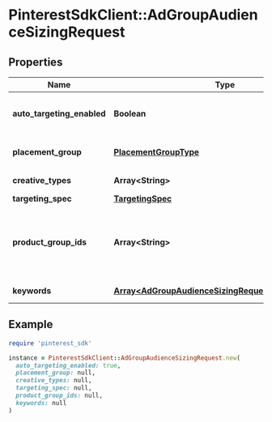 # PinterestSdkClient::AdGroupAudienceSizingRequest

## Properties

| Name | Type | Description | Notes |
| ---- | ---- | ----------- | ----- |
| **auto_targeting_enabled** | **Boolean** | Enable auto-targeting for ad group. Also known as &lt;a href&#x3D;\&quot;https://help.pinterest.com/en/business/article/expanded-targeting\&quot; target&#x3D;\&quot;_blank\&quot;&gt;\&quot;expanded targeting\&quot;&lt;/a&gt;. | [optional][default to true] |
| **placement_group** | [**PlacementGroupType**](PlacementGroupType.md) | &lt;a href&#x3D;\&quot;/docs/redoc/#section/Placement-group\&quot;&gt;Placement group&lt;/a&gt;. | [optional][default to &#39;ALL&#39;] |
| **creative_types** | **Array&lt;String&gt;** | Pin creative types filter. &lt;/p&gt;&lt;strong&gt;Note:&lt;/strong&gt; SHOP_THE_PIN has been deprecated. Please use COLLECTION instead. | [optional] |
| **targeting_spec** | [**TargetingSpec**](TargetingSpec.md) |  | [optional] |
| **product_group_ids** | **Array&lt;String&gt;** | Targeted product group IDs. &lt;/p&gt;&lt;strong&gt;Note:&lt;/strong&gt; This can only be combined with shopping/catalog sales campaigns. For more information, &lt;a href&#x3D;\&quot;https://help.pinterest.com/en/business/article/shopping-ads#section-14571\&quot; target&#x3D;\&quot;_blank\&quot;&gt;click here&lt;/a&gt;. SHOPPING_RETARGETING must be included in targeting_spec object or this field will be ignored. | [optional] |
| **keywords** | [**Array&lt;AdGroupAudienceSizingRequestKeywordsInner&gt;**](AdGroupAudienceSizingRequestKeywordsInner.md) | Array of keyword objects. If the keywords field is missing, all keywords will be targeted. | [optional] |

## Example

```ruby
require 'pinterest_sdk'

instance = PinterestSdkClient::AdGroupAudienceSizingRequest.new(
  auto_targeting_enabled: true,
  placement_group: null,
  creative_types: null,
  targeting_spec: null,
  product_group_ids: null,
  keywords: null
)
```


